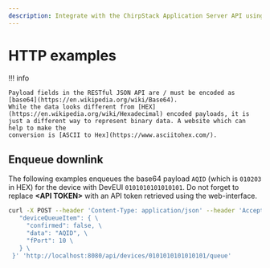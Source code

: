 ```yaml
---
description: Integrate with the ChirpStack Application Server API using the RESTful API.
---
```


# HTTP examples

!!! info

	Payload fields in the RESTful JSON API are / must be encoded as [base64](https://en.wikipedia.org/wiki/Base64).
	While the data looks different from [HEX](https://en.wikipedia.org/wiki/Hexadecimal) encoded payloads, it is
	just a different way to represent binary data. A website which can help to make the
	conversion is [ASCII to Hex](https://www.asciitohex.com/).

## Enqueue downlink

The following examples enqueues the base64 payload `AQID` (which is `010203` in HEX)
for the device with DevEUI `0101010101010101`. Do not forget to replace **&lt;API TOKEN&gt;**
with an API token retrieved using the web-interface.

```bash
curl -X POST --header 'Content-Type: application/json' --header 'Accept: application/json' --header 'Grpc-Metadata-Authorization: Bearer <API TOKEN>' -d '{ \ 
   "deviceQueueItem": { \ 
     "confirmed": false, \ 
     "data": "AQID", \ 
     "fPort": 10 \ 
   } \ 
 }' 'http://localhost:8080/api/devices/0101010101010101/queue'
```
